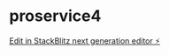 # proservice4

[Edit in StackBlitz next generation editor ⚡️](https://stackblitz.com/~/github.com/Syedabidrazazaidi/proservice4)